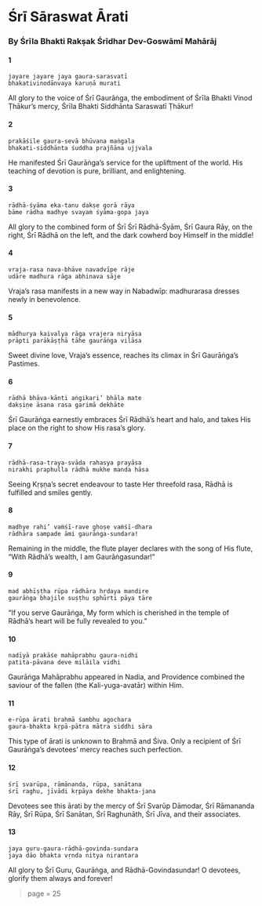 # Śrī Sāraswat Ārati

### By Śrīla Bhakti Rakṣak Śrīdhar Dev-Goswāmī Mahārāj

#### 1

    jayare jayare jaya gaura-sarasvatī
    bhakativinodānvaya karuṇā murati

All glory to the voice of Śrī Gaurāṅga, the embodiment of Śrīla Bhakti Vinod Ṭhākur’s mercy, Śrīla Bhakti Siddhānta Saraswatī Ṭhākur!

#### 2

    prakāśile gaura-sevā bhūvana maṅgala
    bhakati-siddhānta śuddha prajñāna ujjvala

He manifested Śrī Gaurāṅga’s service for the upliftment of the world. His teaching of devotion is pure, brilliant, and enlightening.

#### 3

    rādhā-śyāma eka-tanu dakṣe gorā rāya
    bāme rādha madhye svayaṁ śyāma-gopa jaya

All glory to the combined form of Śrī Śrī Rādhā-Śyām, Śrī Gaura Rāy, on the right, Śrī Rādhā on the left, and the dark cowherd boy Himself in the middle!

#### 4

    vraja-rasa nava-bhāve navadvīpe rāje
    udāre madhura rāga abhinava sāje

Vraja’s rasa manifests in a new way in Nabadwīp: madhurarasa dresses newly in benevolence.

#### 5

    mādhurya kaivalya rāga vrajera niryāsa
    prāpti parākāṣṭhā tāhe gaurāṅga vilāsa

Sweet divine love, Vraja’s essence, reaches its climax in Śrī Gaurāṅga’s Pastimes.

#### 6

    rādhā bhāva-kānti aṅgikari’ bhāla mate
    dakṣiṇe āsana rasa garimā dekhāte

Śrī Gaurāṅga earnestly embraces Śrī Rādhā’s heart and halo, and takes His place on the right to show His rasa’s glory.

#### 7

    rādhā-rasa-traya-svāda rahasya prayāsa
    nirakhi praphulla rādhā mukhe manda hāsa

Seeing Kṛṣṇa’s secret endeavour to taste Her threefold rasa, Rādhā is fulfilled and smiles gently.

#### 8

    madhye rahi’ vaṁśī-rave ghoṣe vaṁśī-dhara
    rādhāra sampade āmi gaurāṅga-sundara!

Remaining in the middle, the flute player declares with the song of His flute, “With Rādhā’s wealth, I am Gaurāṅgasundar!”

#### 9

    mad abhīṣṭha rūpa rādhāra hṛdaya mandire
    gaurāṅga bhajile suṣṭhu sphūrti pāya tāre

“If you serve Gaurāṅga, My form which is cherished in the temple of Rādhā’s heart will be fully revealed to you.”

#### 10

    nadīyā prakāśe mahāprabhu gaura-nidhi
    patita-pāvana deve milāila vidhi

Gaurāṅga Mahāprabhu appeared in Nadia, and Providence combined the saviour of the fallen (the Kali-yuga-avatār) within Him.

#### 11

    e-rūpa ārati brahmā śambhu agochara
    gaura-bhakta kṛpā-pātra mātra siddhi sāra

This type of ārati is unknown to Brahmā and Śiva. Only a recipient of Śrī Gaurāṅga’s devotees’ mercy reaches such perfection.

#### 12

    śrī svarūpa, rāmānanda, rūpa, sanātana
    śrī raghu, jīvādi kṛpāya dekhe bhakta-jana

Devotees see this ārati by the mercy of Śrī Svarūp Dāmodar, Śrī Rāmananda Rāy, Śrī Rūpa, Śrī Sanātan, Śrī Raghunāth, Śrī Jīva, and their associates.

#### 13

    jaya guru-gaura-rādhā-govinda-sundara
    jaya dāo bhakta vṛnda nitya nirantara

All glory to Śrī Guru, Gaurāṅga, and Rādhā-Govindasundar! O devotees, glorify them always and forever!


> page = 25
